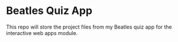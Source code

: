# Beatles Quiz App

This repo will store the project files from my Beatles quiz app for the interactive web apps module.
